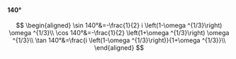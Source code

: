 #### 140°

$$
\begin{aligned}
\sin 140°&=-\frac{1}{2} i \left(1-\omega ^{1/3}\right) \omega ^{1/3}\\
\cos 140°&=-\frac{1}{2} \left(1+\omega ^{1/3}\right) \omega ^{1/3}\\
\tan 140°&=\frac{i \left(1-\omega ^{1/3}\right)}{1+\omega ^{1/3}}\\
\end{aligned}
$$

